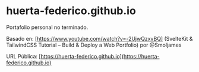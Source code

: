 # huerta-federico.github.io
Portafolio personal no terminado.

Basado en:
[https://www.youtube.com/watch?v=-2UjwQzxvBQ] (SvelteKit & TailwindCSS Tutorial – Build & Deploy a Web Portfolio)
por @Smoljames 

URL Pública:
[https://huerta-federico.github.io](https://huerta-federico.github.io)
